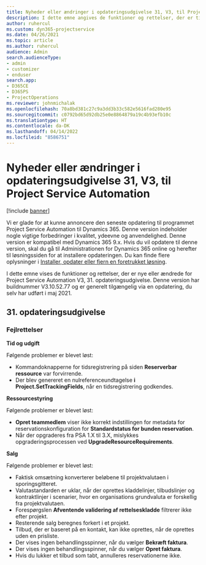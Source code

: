 ```yaml
---
title: Nyheder eller ændringer i opdateringsudgivelse 31, V3, til Project Service Automation
description: I dette emne angives de funktioner og rettelser, der er tilgængelige til Project Service Automation, opdateringsudgivelse 31, V3.
author: ruhercul
ms.custom: dyn365-projectservice
ms.date: 04/26/2021
ms.topic: article
ms.author: ruhercul
audience: Admin
search.audienceType:
- admin
- customizer
- enduser
search.app:
- D365CE
- D365PS
- ProjectOperations
ms.reviewer: johnmichalak
ms.openlocfilehash: 70a8bd381c27c9a3dd3b33c582e5616fad280e95
ms.sourcegitcommit: c0792bd65d92db25e0e8864879a19c4b93efb10c
ms.translationtype: HT
ms.contentlocale: da-DK
ms.lasthandoff: 04/14/2022
ms.locfileid: "8586751"
---
```

# <a name="whats-new-or-changed-in-project-service-automation-update-release-31-v3"></a>Nyheder eller ændringer i opdateringsudgivelse 31, V3, til Project Service Automation

[!include [banner](../includes/psa-now-project-operations.md)]

Vi er glade for at kunne annoncere den seneste opdatering til programmet Project Service Automation til Dynamics 365. Denne version indeholder nogle vigtige forbedringer i kvalitet, ydeevne og anvendelighed. Denne version er kompatibel med Dynamics 365 9.x. Hvis du vil opdatere til denne version, skal du gå til Administrationen for Dynamics 365 online og herefter til løsningssiden for at installere opdateringen. Du kan finde flere oplysninger i [Installer, opdater eller fjern en foretrukket løsning](/power-platform/admin/install-remove-preferred-solution).

I dette emne vises de funktioner og rettelser, der er nye eller ændrede for Project Service Automation V3, 31. opdateringsudgivelse. Denne version har buildnummer V3.10.52.77 og er generelt tilgængelig via en opdatering, du selv har udført i maj 2021.

## <a name="update-release-31"></a>31. opdateringsudgivelse

### <a name="bug-fixes"></a>Fejlrettelser

**Tid og udgift**

Følgende problemer er blevet løst:

- Kommandoknapperne for tidsregistrering på siden **Reserverbar ressource** var forvirrende.
- Der blev genereret en nulreferenceundtagelse **i Project.SetTrackingFields**, når en tidsregistrering godkendes.

**Ressourcestyring**

Følgende problemer er blevet løst:

- **Opret teammedlem** viser ikke korrekt indstillingen for metadata for reservationskonfiguration for **Standardstatus for bunden reservation**.
- Når der opgraderes fra PSA 1.X til 3.X, mislykkes opgraderingsprocessen ved **UpgradeResourceRequirements**.


**Salg**

Følgende problemer er blevet løst:

- Faktisk omsætning konverterer beløbene til projektvalutaen i sporingsgitteret.
- Valutastandarden er uklar, når der oprettes kladdelinjer, tilbudslinjer og kontraktlinjer i scenarier, hvor en organisations grundvaluta er forskellig fra projektvalutaen.
- Forespørgslen **Afventende validering af rettelseskladde** filtrerer ikke efter projekt.
- Resterende salg beregnes forkert i et projekt.
- Tilbud, der er baseret på en kontakt, kan ikke oprettes, når de oprettes uden en prisliste.
- Der vises ingen behandlingsspinner, når du vælger **Bekræft faktura**.
- Der vises ingen behandlingsspinner, når du vælger **Opret faktura**.
- Hvis du lukker et tilbud som tabt, annulleres reservationerne ikke.







